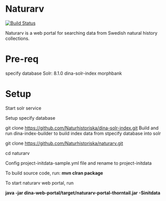 # Naturarv 
[![Build Status](https://travis-ci.com/Naturhistoriska/naturarv.svg?branch=master)](https://travis-ci.com/Naturhistoriska/naturarv)


Naturarv is a web portal for searching data from Swedish natural history collections.


# Pre-req

specify database
Solr: 8.1.0
dina-solr-index
morphbank
 

# Setup

Start solr service

Setup specify database

git clone https://github.com/Naturhistoriska/dina-solr-index.git
Build and run dina-index-builder to build index data from stpecify database into solr

git clone https://github.com/Naturhistoriska/naturarv.git

cd naturarv

Config project-initdata-sample.yml file and rename to project-initdata

To build source code, run:
**mvn clran package**

To start naturarv web portal, run

**java -jar dina-web-portal/target/naturarv-portal-thorntail.jar -Sinitdata**
 
